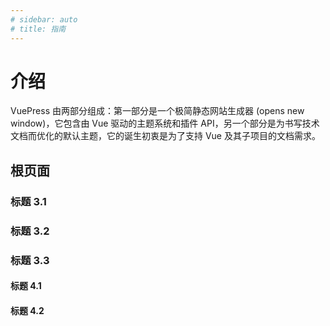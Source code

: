 ```yaml
---
# sidebar: auto
# title: 指南
---
```


# 介绍
VuePress 由两部分组成：第一部分是一个极简静态网站生成器 (opens new window)，它包含由 Vue 驱动的主题系统和插件 API，另一个部分是为书写技术文档而优化的默认主题，它的诞生初衷是为了支持 Vue 及其子项目的文档需求。

## 根页面

### 标题 3.1

### 标题 3.2

### 标题 3.3

#### 标题 4.1

#### 标题 4.2

